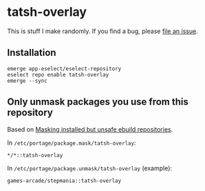 # tatsh-overlay

This is stuff I make randomly. If you find a bug, please [file an issue](https://github.com/Tatsh/tatsh-overlay/issues/new).

## Installation

```shell
emerge app-eselect/eselect-repository
eselect repo enable tatsh-overlay
emerge --sync
```

## Only unmask packages you use from this repository

Based on [Masking installed but unsafe ebuild repositories](https://wiki.gentoo.org/wiki/Ebuild_repository#Masking_installed_but_unsafe_ebuild_repositories).

In `/etc/portage/package.mask/tatsh-overlay`:

```plain
*/*::tatsh-overlay
```

In `/etc/portage/package.unmask/tatsh-overlay` (example):

```plain
games-arcade/stepmania::tatsh-overlay
```
